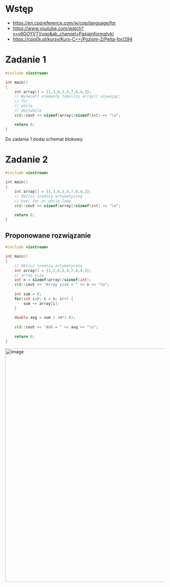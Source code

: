 # Wstęp
- https://en.cppreference.com/w/cpp/language/for
- https://www.youtube.com/watch?v=y6GOYVTVvqo&ab_channel=Pasjainformatyki
- https://cpp0x.pl/kursy/Kurs-C++/Poziom-2/Petla-for/294

# Zadanie 1

```cpp
#include <iostream>

int main()
{
    int array[] = {1,3,6,3,4,7,8,4,3};
    // Wyświetl elementy tabulicy array[] używając:
    // for 
    // while 
    // do{}while
    std::cout << sizeof(array)/sizeof(int) << "\n";

    return 0;
}
```
Do zadania 1 dodaj schemat blokowy.

# Zadanie 2

```cpp
#include <iostream>

int main()
{
    int array[] = {1,3,6,3,4,7,8,4,3};
    // Oblicz średnią artymetyczną 
    // Use: for or while loop
    std::cout << sizeof(array)/sizeof(int) << "\n";

    return 0;
}
```
## Proponowane rozwiązanie
```cpp
#include <iostream>

int main()
{
    // Oblicz średnią artymetyczną
    int array[] = {1,3,6,3,4,7,8,4,3};
    // array size
    int n = sizeof(array)/sizeof(int);
    std::cout << "Array size = " << n << "\n";
    
    int sum = 0;
    for(int i=0; i < n; i++) {
        sum += array[i];
    }
    
    double avg = sum / (n*1.0);
    
    std::cout << "AVG = " << avg << "\n";
    
    return 0;
}
```

<img width="736" alt="image" src="https://user-images.githubusercontent.com/26519123/197942274-6a712b1b-f1d0-4df5-b187-fd73b9e68e9e.png">

